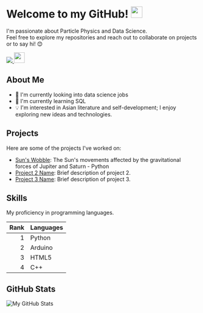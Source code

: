 <h1>
  Welcome to my GitHub! 
  <img src="https://media.giphy.com/media/hvRJCLFzcasrR4ia7z/giphy.gif" width="30px"/>
</h1>

I'm passionate about Particle Physics and Data Science. <br>
Feel free to explore my repositories and reach out to collaborate on projects or to say hi! 😊

<div id="badges">
  <a href="https://www.linkedin.com/in/athavanramalingam/">
    <img src="https://img.shields.io/badge/LinkedIn-blue?logo=linkedin&logoColor=white&style=for-the-badge"/>
  </a> 

  <img src="https://komarev.com/ghpvc/?username=gitavan&style=flat-square&color=blue" alt="" style="height: 28px; width: auto;" />
</div>




## About Me

- 💼 I'm currently looking into data science jobs
- 🌱 I'm currently learning SQL
- 💡 I'm interested in Asian literature and self-development; I enjoy exploring new ideas and technologies.

## Projects

Here are some of the projects I've worked on:

- [Sun's Wobble](https://github.com/Gitavan/Sun-Wobble-Due-To-Neptune-And-Jupiter): The Sun's movements affected by the gravitational forces of Jupiter and Saturn - Python
- [Project 2 Name](link-to-project-2): Brief description of project 2.
- [Project 3 Name](link-to-project-3): Brief description of project 3.

## Skills                                   

My proficiency in programming languages.       

| Rank | Languages |
|-----:|-----------|
|   1  | Python    |
|   2  | Arduino   |
|   3  | HTML5     |
|   4  | C++       |

## GitHub Stats
![My GitHub Stats](https://github-readme-stats.vercel.app/api?username=gitavan&show_icons=true&theme=radical)

